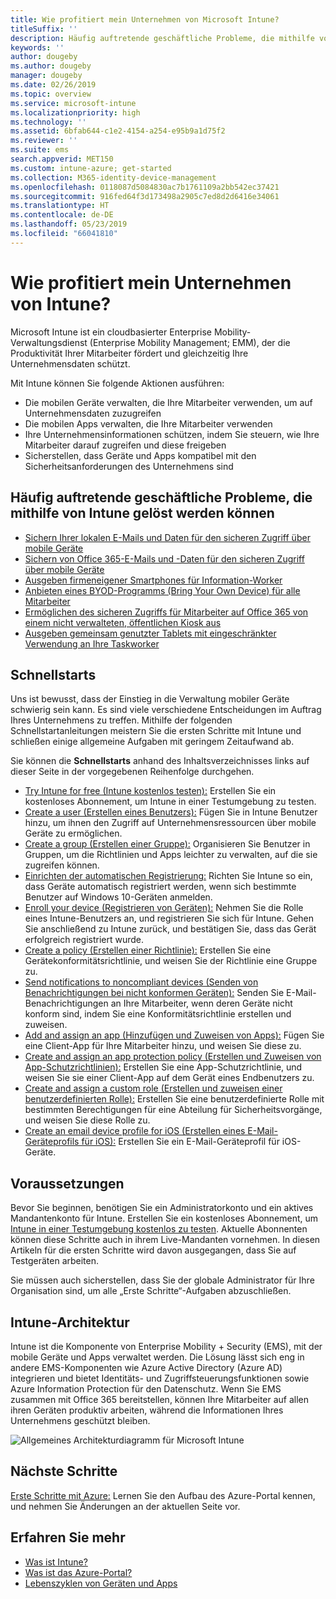 ```yaml
---
title: Wie profitiert mein Unternehmen von Microsoft Intune?
titleSuffix: ''
description: Häufig auftretende geschäftliche Probleme, die mithilfe von Microsoft Intune gelöst werden können.
keywords: ''
author: dougeby
ms.author: dougeby
manager: dougeby
ms.date: 02/26/2019
ms.topic: overview
ms.service: microsoft-intune
ms.localizationpriority: high
ms.technology: ''
ms.assetid: 6bfab644-c1e2-4154-a254-e95b9a1d75f2
ms.reviewer: ''
ms.suite: ems
search.appverid: MET150
ms.custom: intune-azure; get-started
ms.collection: M365-identity-device-management
ms.openlocfilehash: 0118087d5084830ac7b1761109a2bb542ec37421
ms.sourcegitcommit: 916fed64f3d173498a2905c7ed8d2d6416e34061
ms.translationtype: HT
ms.contentlocale: de-DE
ms.lasthandoff: 05/23/2019
ms.locfileid: "66041810"
---
```

# <a name="what-can-intune-do-for-my-company"></a>Wie profitiert mein Unternehmen von Intune?
Microsoft Intune ist ein cloudbasierter Enterprise Mobility-Verwaltungsdienst (Enterprise Mobility Management; EMM), der die Produktivität Ihrer Mitarbeiter fördert und gleichzeitig Ihre Unternehmensdaten schützt.

Mit Intune können Sie folgende Aktionen ausführen:

- Die mobilen Geräte verwalten, die Ihre Mitarbeiter verwenden, um auf Unternehmensdaten zuzugreifen
- Die mobilen Apps verwalten, die Ihre Mitarbeiter verwenden
- Ihre Unternehmensinformationen schützen, indem Sie steuern, wie Ihre Mitarbeiter darauf zugreifen und diese freigeben
- Sicherstellen, dass Geräte und Apps kompatibel mit den Sicherheitsanforderungen des Unternehmens sind

## <a name="common-business-problems-that-intune-helps-solve"></a>Häufig auftretende geschäftliche Probleme, die mithilfe von Intune gelöst werden können

* [Sichern Ihrer lokalen E-Mails und Daten für den sicheren Zugriff über mobile Geräte](common-scenarios.md#protecting-your-on-premises-email-and-data-so-it-can-be-safely-accessed-by-mobile-devices)
* [Sichern von Office 365-E-Mails und -Daten für den sicheren Zugriff über mobile Geräte](common-scenarios.md#protecting-your-office-365-email-and-data-so-it-can-be-safely-accessed-by-mobile-devices)
* [Ausgeben firmeneigener Smartphones für Information-Worker](common-scenarios.md#issue-corporate-owned-phones-to-your-employees)
* [Anbieten eines BYOD-Programms (Bring Your Own Device) für alle Mitarbeiter](common-scenarios.md#offer-a-bring-your-own-device-program-to-all-employees)
* [Ermöglichen des sicheren Zugriffs für Mitarbeiter auf Office 365 von einem nicht verwalteten, öffentlichen Kiosk aus](common-scenarios.md#enable-your-employees-to-securely-access-office-365-from-an-unmanaged-public-kiosk)
* [Ausgeben gemeinsam genutzter Tablets mit eingeschränkter Verwendung an Ihre Taskworker](common-scenarios.md#issue-limited-use-shared-tablets-to-your-employees)

## <a name="quickstarts"></a>Schnellstarts

Uns ist bewusst, dass der Einstieg in die Verwaltung mobiler Geräte schwierig sein kann. Es sind viele verschiedene Entscheidungen im Auftrag Ihres Unternehmens zu treffen. Mithilfe der folgenden Schnellstartanleitungen meistern Sie die ersten Schritte mit Intune und schließen einige allgemeine Aufgaben mit geringem Zeitaufwand ab.

Sie können die **Schnellstarts** anhand des Inhaltsverzeichnisses links auf dieser Seite in der vorgegebenen Reihenfolge durchgehen.

- [Try Intune for free (Intune kostenlos testen):](free-trial-sign-up.md) Erstellen Sie ein kostenloses Abonnement, um Intune in einer Testumgebung zu testen.    
- [Create a user (Erstellen eines Benutzers):](quickstart-create-user.md) Fügen Sie in Intune Benutzer hinzu, um ihnen den Zugriff auf Unternehmensressourcen über mobile Geräte zu ermöglichen.
- [Create a group (Erstellen einer Gruppe):](quickstart-create-group.md) Organisieren Sie Benutzer in Gruppen, um die Richtlinien und Apps leichter zu verwalten, auf die sie zugreifen können.
- [Einrichten der automatischen Registrierung:](quickstart-setup-auto-enrollment.md) Richten Sie Intune so ein, dass Geräte automatisch registriert werden, wenn sich bestimmte Benutzer auf Windows 10-Geräten anmelden.
- [Enroll your device (Registrieren von Geräten):](quickstart-enroll-windows-device.md) Nehmen Sie die Rolle eines Intune-Benutzers an, und registrieren Sie sich für Intune. Gehen Sie anschließend zu Intune zurück, und bestätigen Sie, dass das Gerät erfolgreich registriert wurde.
- [Create a policy (Erstellen einer Richtlinie):](quickstart-set-password-length-android.md) Erstellen Sie eine Gerätekonformitätsrichtlinie, und weisen Sie der Richtlinie eine Gruppe zu.
- [Send notifications to noncompliant devices (Senden von Benachrichtigungen bei nicht konformen Geräten):](quickstart-send-notification.md) Senden Sie E-Mail-Benachrichtigungen an Ihre Mitarbeiter, wenn deren Geräte nicht konform sind, indem Sie eine Konformitätsrichtlinie erstellen und zuweisen.
- [Add and assign an app (Hinzufügen und Zuweisen von Apps):](quickstart-add-assign-app.md) Fügen Sie eine Client-App für Ihre Mitarbeiter hinzu, und weisen Sie diese zu.
- [Create and assign an app protection policy (Erstellen und Zuweisen von App-Schutzrichtlinien):](quickstart-create-assign-app-policy.md) Erstellen Sie eine App-Schutzrichtlinie, und weisen Sie sie einer Client-App auf dem Gerät eines Endbenutzers zu.
- [Create and assign a custom role (Erstellen und zuweisen einer benutzerdefinierten Rolle):](quickstart-create-custom-role.md) Erstellen Sie eine benutzerdefinierte Rolle mit bestimmten Berechtigungen für eine Abteilung für Sicherheitsvorgänge, und weisen Sie diese Rolle zu. 
- [Create an email device profile for iOS (Erstellen eines E-Mail-Geräteprofils für iOS):](quickstart-email-profile.md) Erstellen Sie ein E-Mail-Geräteprofil für iOS-Geräte.

## <a name="prerequisites"></a>Voraussetzungen

Bevor Sie beginnen, benötigen Sie ein Administratorkonto und ein aktives Mandantenkonto für Intune. Erstellen Sie ein kostenloses Abonnement, um [Intune in einer Testumgebung kostenlos zu testen](free-trial-sign-up.md). Aktuelle Abonnenten können diese Schritte auch in ihrem Live-Mandanten vornehmen. In diesen Artikeln für die ersten Schritte wird davon ausgegangen, dass Sie auf Testgeräten arbeiten.

Sie müssen auch sicherstellen, dass Sie der globale Administrator für Ihre Organisation sind, um alle „Erste Schritte“-Aufgaben abzuschließen.

## <a name="intune-architecture"></a>Intune-Architektur

Intune ist die Komponente von Enterprise Mobility + Security (EMS), mit der mobile Geräte und Apps verwaltet werden. Die Lösung lässt sich eng in andere EMS-Komponenten wie Azure Active Directory (Azure AD) integrieren und bietet Identitäts- und Zugriffsteuerungsfunktionen sowie Azure Information Protection für den Datenschutz. Wenn Sie EMS zusammen mit Office 365 bereitstellen, können Ihre Mitarbeiter auf allen ihren Geräten produktiv arbeiten, während die Informationen Ihres Unternehmens geschützt bleiben.

![Allgemeines Architekturdiagramm für Microsoft Intune](/intune/media/intunearchitecture.svg)

## <a name="next-steps"></a>Nächste Schritte

[Erste Schritte mit Azure:](get-started-azure.md) Lernen Sie den Aufbau des Azure-Portal kennen, und nehmen Sie Änderungen an der aktuellen Seite vor.

## <a name="learn-more"></a>Erfahren Sie mehr

* [Was ist Intune?](introduction-intune.md)
* [Was ist das Azure-Portal?](what-is-intune.md)
* [Lebenszyklen von Geräten und Apps](introduction-device-app-lifecycles.md)
